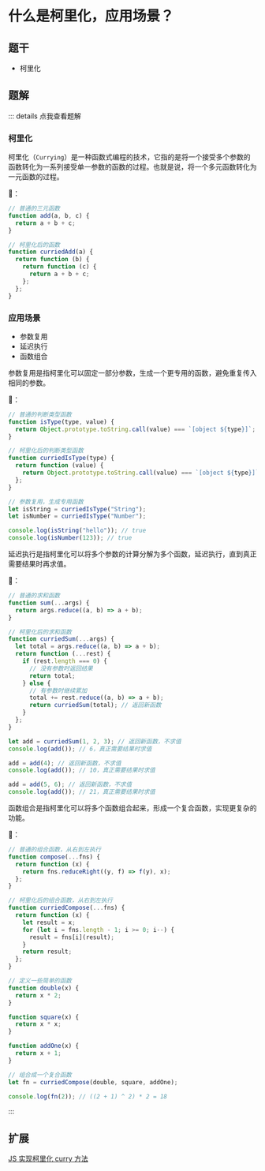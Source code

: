 # 什么是柯里化，应用场景？

## 题干

- 柯里化

## 题解

::: details 点我查看题解

### 柯里化

柯里化（`Currying`）是一种函数式编程的技术，它指的是将一个接受多个参数的函数转化为一系列接受单一参数的函数的过程。也就是说，将一个多元函数转化为一元函数的过程。

🌰：

```js
// 普通的三元函数
function add(a, b, c) {
  return a + b + c;
}

// 柯里化后的函数
function curriedAdd(a) {
  return function (b) {
    return function (c) {
      return a + b + c;
    };
  };
}
```

### 应用场景

- 参数复用
- 延迟执行
- 函数组合

参数复用是指柯里化可以固定一部分参数，生成一个更专用的函数，避免重复传入相同的参数。

🌰：

```js
// 普通的判断类型函数
function isType(type, value) {
  return Object.prototype.toString.call(value) === `[object ${type}]`;
}

// 柯里化后的判断类型函数
function curriedIsType(type) {
  return function (value) {
    return Object.prototype.toString.call(value) === `[object ${type}]`;
  };
}

// 参数复用，生成专用函数
let isString = curriedIsType("String");
let isNumber = curriedIsType("Number");

console.log(isString("hello")); // true
console.log(isNumber(123)); // true
```

延迟执行是指柯里化可以将多个参数的计算分解为多个函数，延迟执行，直到真正需要结果时再求值。

🌰：

```js
// 普通的求和函数
function sum(...args) {
  return args.reduce((a, b) => a + b);
}

// 柯里化后的求和函数
function curriedSum(...args) {
  let total = args.reduce((a, b) => a + b);
  return function (...rest) {
    if (rest.length === 0) {
      // 没有参数时返回结果
      return total;
    } else {
      // 有参数时继续累加
      total += rest.reduce((a, b) => a + b);
      return curriedSum(total); // 返回新函数
    }
  };
}

let add = curriedSum(1, 2, 3); // 返回新函数，不求值
console.log(add()); // 6，真正需要结果时求值

add = add(4); // 返回新函数，不求值
console.log(add()); // 10，真正需要结果时求值

add = add(5, 6); // 返回新函数，不求值
console.log(add()); // 21，真正需要结果时求值
```

函数组合是指柯里化可以将多个函数组合起来，形成一个复合函数，实现更复杂的功能。

🌰：

```js
// 普通的组合函数，从右到左执行
function compose(...fns) {
  return function (x) {
    return fns.reduceRight((y, f) => f(y), x);
  };
}

// 柯里化后的组合函数，从右到左执行
function curriedCompose(...fns) {
  return function (x) {
    let result = x;
    for (let i = fns.length - 1; i >= 0; i--) {
      result = fns[i](result);
    }
    return result;
  };
}

// 定义一些简单的函数
function double(x) {
  return x * 2;
}

function square(x) {
  return x * x;
}

function addOne(x) {
  return x + 1;
}

// 组合成一个复合函数
let fn = curriedCompose(double, square, addOne);

console.log(fn(2)); // ((2 + 1) ^ 2) * 2 = 18
```


:::

## 扩展

[JS 实现柯里化 curry 方法](../../write/0170_js_write_curry.md)
